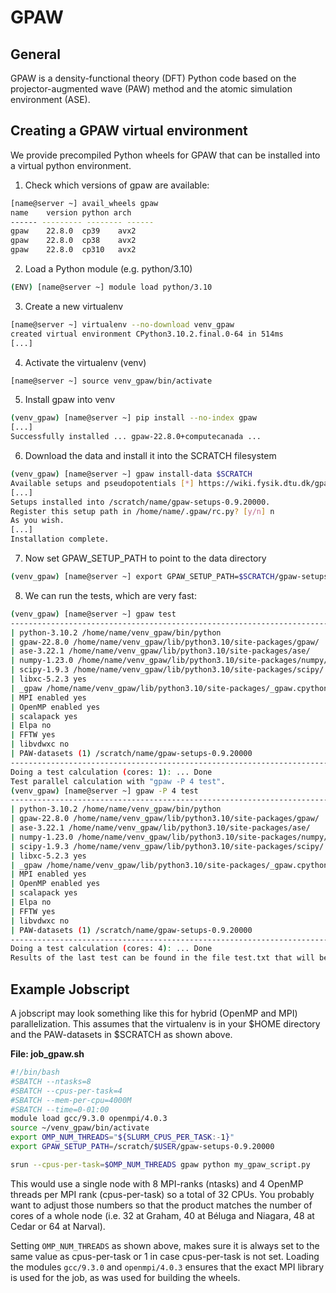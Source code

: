 # GPAW

## General

GPAW is a density-functional theory (DFT) Python code based on the projector-augmented wave (PAW) method and the atomic simulation environment (ASE).


## Creating a GPAW virtual environment

We provide precompiled Python wheels for GPAW that can be installed into a virtual python environment.

1. Check which versions of gpaw are available:

```bash
[name@server ~] avail_wheels gpaw
name    version python arch
------ --------- -------- ------
gpaw    22.8.0  cp39    avx2
gpaw    22.8.0  cp38    avx2
gpaw    22.8.0  cp310   avx2
```

2. Load a Python module (e.g. python/3.10)

```bash
(ENV) [name@server ~] module load python/3.10
```

3. Create a new virtualenv

```bash
[name@server ~] virtualenv --no-download venv_gpaw
created virtual environment CPython3.10.2.final.0-64 in 514ms
[...]
```

4. Activate the virtualenv (venv)

```bash
[name@server ~] source venv_gpaw/bin/activate
```

5. Install gpaw into venv

```bash
(venv_gpaw) [name@server ~] pip install --no-index gpaw
[...]
Successfully installed ... gpaw-22.8.0+computecanada ...
```

6. Download the data and install it into the SCRATCH filesystem

```bash
(venv_gpaw) [name@server ~] gpaw install-data $SCRATCH
Available setups and pseudopotentials [*] https://wiki.fysik.dtu.dk/gpaw-files/gpaw-setups-0.9.20000.tar.gz
[...]
Setups installed into /scratch/name/gpaw-setups-0.9.20000.
Register this setup path in /home/name/.gpaw/rc.py? [y/n] n
As you wish.
[...]
Installation complete.
```

7. Now set GPAW_SETUP_PATH to point to the data directory

```bash
(venv_gpaw) [name@server ~] export GPAW_SETUP_PATH=$SCRATCH/gpaw-setups-0.9.20000
```

8. We can run the tests, which are very fast:

```bash
(venv_gpaw) [name@server ~] gpaw test
------------------------------------------------------------------------------------------------------------
| python-3.10.2 /home/name/venv_gpaw/bin/python                                                        |
| gpaw-22.8.0 /home/name/venv_gpaw/lib/python3.10/site-packages/gpaw/                               |
| ase-3.22.1 /home/name/venv_gpaw/lib/python3.10/site-packages/ase/                                  |
| numpy-1.23.0 /home/name/venv_gpaw/lib/python3.10/site-packages/numpy/                               |
| scipy-1.9.3 /home/name/venv_gpaw/lib/python3.10/site-packages/scipy/                               |
| libxc-5.2.3 yes                                                                                      |
| _gpaw /home/name/venv_gpaw/lib/python3.10/site-packages/_gpaw.cpython-310-x86_64-linux-gnu.so       |
| MPI enabled yes                                                                                       |
| OpenMP enabled yes                                                                                      |
| scalapack yes                                                                                         |
| Elpa no                                                                                             |
| FFTW yes                                                                                             |
| libvdwxc no                                                                                           |
| PAW-datasets (1) /scratch/name/gpaw-setups-0.9.20000                                                |
------------------------------------------------------------------------------------------------------------
Doing a test calculation (cores: 1): ... Done
Test parallel calculation with "gpaw -P 4 test".
(venv_gpaw) [name@server ~] gpaw -P 4 test
------------------------------------------------------------------------------------------------------------
| python-3.10.2 /home/name/venv_gpaw/bin/python                                                        |
| gpaw-22.8.0 /home/name/venv_gpaw/lib/python3.10/site-packages/gpaw/                               |
| ase-3.22.1 /home/name/venv_gpaw/lib/python3.10/site-packages/ase/                                  |
| numpy-1.23.0 /home/name/venv_gpaw/lib/python3.10/site-packages/numpy/                               |
| scipy-1.9.3 /home/name/venv_gpaw/lib/python3.10/site-packages/scipy/                               |
| libxc-5.2.3 yes                                                                                      |
| _gpaw /home/name/venv_gpaw/lib/python3.10/site-packages/_gpaw.cpython-310-x86_64-linux-gnu.so       |
| MPI enabled yes                                                                                       |
| OpenMP enabled yes                                                                                      |
| scalapack yes                                                                                         |
| Elpa no                                                                                             |
| FFTW yes                                                                                             |
| libvdwxc no                                                                                           |
| PAW-datasets (1) /scratch/name/gpaw-setups-0.9.20000                                                |
------------------------------------------------------------------------------------------------------------
Doing a test calculation (cores: 4): ... Done
Results of the last test can be found in the file test.txt that will be created in the current directory.
```


## Example Jobscript

A jobscript may look something like this for hybrid (OpenMP and MPI) parallelization. This assumes that the virtualenv is in your $HOME directory and the PAW-datasets in $SCRATCH as shown above.

**File: job_gpaw.sh**

```bash
#!/bin/bash
#SBATCH --ntasks=8
#SBATCH --cpus-per-task=4
#SBATCH --mem-per-cpu=4000M
#SBATCH --time=0-01:00
module load gcc/9.3.0 openmpi/4.0.3
source ~/venv_gpaw/bin/activate
export OMP_NUM_THREADS="${SLURM_CPUS_PER_TASK:-1}"
export GPAW_SETUP_PATH=/scratch/$USER/gpaw-setups-0.9.20000

srun --cpus-per-task=$OMP_NUM_THREADS gpaw python my_gpaw_script.py
```

This would use a single node with 8 MPI-ranks (ntasks) and 4 OpenMP threads per MPI rank (cpus-per-task) so a total of 32 CPUs. You probably want to adjust those numbers so that the product matches the number of cores of a whole node (i.e. 32 at Graham, 40 at Béluga and Niagara, 48 at Cedar or 64 at Narval).

Setting `OMP_NUM_THREADS` as shown above, makes sure it is always set to the same value as cpus-per-task or 1 in case cpus-per-task is not set. Loading the modules `gcc/9.3.0` and `openmpi/4.0.3` ensures that the exact MPI library is used for the job, as was used for building the wheels.
